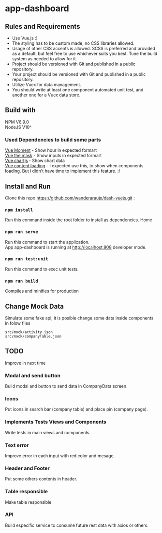# app-dashboard

## Rules and Requirements

* Use Vue.js :)
* The styling has to be custom made, no CSS libraries allowed.
* Usage of other CSS accents is allowed. SCSS is preferred and provided as a default, but feel free to use whichever suits you best. Tune the build system as needed to allow for it.
* Project should be versioned with Git and published in a public repository.
* Your project should be versioned with Git and published in a public repository.
* Utilize Vuex for data management.
* You should write at least one component automated unit test, and another one for a Vuex data store.

## Build with

NPM V6.9.0 <br>
NodeJS V10^

### Used Dependencies to build some parts
[Vue Moment](https://www.npmjs.com/package/vue-moment) - Show hour in expected formart <br>
[Vue the mask](https://vuejs-tips.github.io/vue-the-mask) - Show inputs in expected formart<br> 
[Vue chartjs](https://vue-chartjs.org) - Show chart data<br>
[Vue content loading](https://lucasleandro1204.github.io/vue-content-loading/#/) - I expected use this, to show when components loading. But i didn't have time to implement this feature. :/


## Install and Run 

Clone this repo https://github.com/wanderaraujo/dash-vuejs.git :

### `npm install`

Run this command inside the root folder to install as dependencies. Home

### `npm run serve`

Run this command to start the application.<br>
App app-dashboard is running at [http://localhost:808](http://localhost:8080) developer mode.<br>

### `npm run test:unit`

Run this command to exec unit tests.<br>

### `npm run build`

Compiles and minifies for production

## Change Mock Data

Simulate some fake api, it is posible change some data inside components in folow files 

``src/mock/activity.json`` <br>
``src/mock/companyTable.json``


## TODO

Improve in next time

### Modal and send button

Build modal and button to send data in CompanyData screen.

### Icons 

Put icons in search bar (company table) and place pin (company page).

### Implements Tests Views and Components

Write tests in main views and components.

### Text error

Improve error in each input with red color and mesage.

### Header and Footer

Put some others contents in header.

### Table responsible 
Make table responsible

### API

Build especific service to consume future rest data with axios or others.
